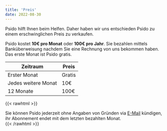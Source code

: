 ```yaml
---
title: 'Preis'
date: 2022-08-30
---
```


Psido hilft Ihnen beim Helfen. Daher haben wir uns entschieden Psido zu einem erschwinglichen Preis zu verkaufen.

Psido kostet **10€ pro Monat** oder **100€ pro Jahr**. Sie bezahlen mittels Banküberweisung nachdem Sie eine Rechnung von uns bekommen haben. Das erste Monat ist Psido gratis.

| Zeitraum | Preis |
| -------- | ----- |
| Erster Monat | Gratis |
| Jedes weitere Monat | 10€ |
| 12 Monate | 100€ |

{{< rawhtml >}}
<div class="alert alert-success" role="alert">
  Sie können Psido jederzeit ohne Angaben von Gründen via <a href="/contact">E-Mail</a> kündigen, ihr Abonnement endet mit dem letzten bezahlten Monat.
</div>
{{< /rawhtml >}}

